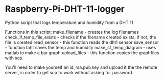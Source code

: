 # Raspberry-Pi-DHT-11-logger
Python script that logs temperature and humidity from a DHT 11

Functions in this script:
make_filename - creates the log filenames
check_if_temp_file_exists - checks if the filename created exists, if not, the file is created
read_sensor - this function reads the dht1 sensor
save_sensor - function taht saves the temp and humidity
make_s1_temp_diagram - uses matlab to make a bar graph
upload_files - this function copies the graphfiles with scp.

You'll need to make yourself an id_rsa.pub key and upload it the the remote server, in order to get scp to work without asking for password.
